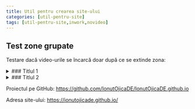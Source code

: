 ```yaml
---
title: Util pentru crearea site-ului
categories: [util-pentru-site]
tags: [util-pentru-site,inwork,novideo]
---
```


## Test zone grupate
Testare dacă video-urile se încarcă doar după ce se extinde zona:
<details><summary>
  ### Titlul 1
  </summary>
  <details><summary>
    #### Subtitlul 1.1
  </summary>
    Conţinutul 1.1
	<div class="youtube" data-id="LMlCN6_vUvs"></div>
  </details>
  <details><summary>
    #### Subtitlul 1.2
  </summary>
    Conţinutul 1.2
	<div class="youtube" data-id="LMlCN6_vUvs"></div>
  </details>
</details>
<details><summary>
  ### Titlul 2
  </summary>
  <details><summary>
    #### Subtitlul 2.1
  </summary>
    Conţinutul 2.1
  </details>
  <details><summary>
    #### Subtitlul 2.2
  </summary>
    Conţinutul 2.2
  </details>
</details>

Proiectul pe GitHub:
https://github.com/IonutOjicaDE/IonutOjicaDE.github.io

Adresa site-ului:
https://ionutojicade.github.io/
